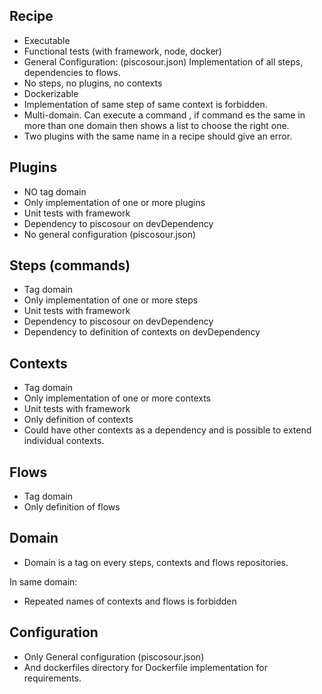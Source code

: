 

## Recipe

- Executable
- Functional tests (with framework, node, docker)
- General Configuration: (piscosour.json) Implementation of all steps, dependencies to flows.
- No steps, no plugins, no contexts
- Dockerizable
- Implementation of same step of same context is forbidden.
- Multi-domain. Can execute a command , if command es the same in more than one domain then shows a list to choose the right one.
- Two plugins with the same name in a recipe should give an error.

## Plugins

- NO tag domain
- Only implementation of one or more plugins
- Unit tests with framework
- Dependency to piscosour on devDependency
- No general configuration (piscosour.json)

## Steps (commands)

- Tag domain
- Only implementation of one or more steps
- Unit tests with framework
- Dependency to piscosour on devDependency
- Dependency to definition of contexts on devDependency

## Contexts

- Tag domain
- Only implementation of one or more contexts
- Unit tests with framework
- Only definition of contexts
- Could have other contexts as a dependency and is possible to extend individual contexts.

## Flows

- Tag domain
- Only definition of flows

## Domain

- Domain is a tag on every steps, contexts and flows repositories.

In same domain:

- Repeated names of contexts and flows is forbidden

 
## Configuration

- Only General configuration (piscosour.json) 
- And dockerfiles directory for Dockerfile implementation for requirements.



